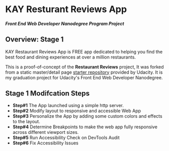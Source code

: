 # KAY Resturant Reviews App

#### _Front End Web Developer Nanodegree Program Project_

## Overview: Stage 1

KAY Restaurant Reviews App is FREE app dedicated to helping you find the best food and dining experiences at over a million restaurants.

This is a proof-of-concept of the **Restaurant Reviews** project, It was forked from a static master/detail page [starter repository](https://github.com/udacity/mws-restaurant-stage-1) provided by Udacity. It is my graduation project for Udacity's Front End Web Developer Nanodegree.

## Stage 1 Modifcation Steps

- **Step#1** The App launched using a simple http server.
- **Step#2** Modify layout to responsive and accessible Web App
- **Step#3** Personalize the App by adding some custom colors and effects to the layout.
- **Step#4** Determine Breakpoints to make the web app fully responsive across different  viewport sizes.
- **Step#5** Run Accessibility Check on DevTools Audit
- **Step#6** Fix Accessibility Issues
